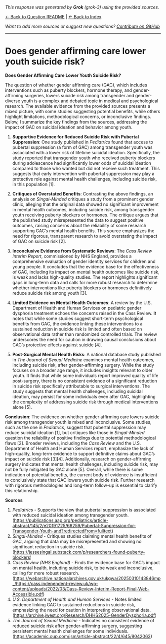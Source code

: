 <!-- 
Generated by: grok
Model: grok-3
Prompt type: sources
Generated at: 2025-06-10T20:21:00.679903
-->

*This response was generated by **Grok** (grok-3) using the provided sources.*

[← Back to Question README](README.md) | [← Back to Index](../README.md)

*Want to add more sources or suggest new questions? [Contribute on GitHub](https://github.com/justinwest/SuggestedSources)*

---

# Does gender affirming care lower youth suicide risk?

**Does Gender Affirming Care Lower Youth Suicide Risk?**

The question of whether gender affirming care (GAC), which includes interventions such as puberty blockers, hormone therapy, and gender-affirming surgeries, lowers suicide risk among transgender and gender-diverse youth is a complex and debated topic in medical and psychological research. The available evidence from the provided sources presents a mixed picture, with some studies suggesting potential benefits, while others highlight limitations, methodological concerns, or inconclusive findings. Below, I summarize the key findings from the sources, addressing the impact of GAC on suicidal ideation and behavior among youth.

1. **Supportive Evidence for Reduced Suicide Risk with Pubertal Suppression**: One study published in *Pediatrics* found that access to pubertal suppression (a form of GAC) among transgender youth was associated with a lower risk of lifetime suicidal ideation. Specifically, the study reported that transgender youth who received puberty blockers during adolescence had significantly lower odds of suicidal ideation compared to those who wanted but did not receive such treatment. This suggests that early intervention with pubertal suppression may play a protective role against mental health challenges, including suicide risk, in this population [1].

2. **Critiques of Overstated Benefits**: Contrasting the above findings, an analysis on *Singal-Minded* critiques a study from a prominent gender clinic, alleging that the original data showed no significant improvement in mental health outcomes, including suicide risk, among transgender youth receiving puberty blockers or hormones. The critique argues that the published study misrepresented the data to suggest positive outcomes, raising concerns about the reliability of some research supporting GAC’s mental health benefits. This source emphasizes the need for rigorous, transparent research to avoid overstating the impact of GAC on suicide risk [2].

3. **Inconclusive Evidence from Systematic Reviews**: The *Cass Review Interim Report*, commissioned by NHS England, provides a comprehensive evaluation of gender identity services for children and young people. It concludes that the evidence base for the effectiveness of GAC, including its impact on mental health outcomes like suicide risk, is weak and lacks high-quality studies. The report highlights significant gaps in long-term data and calls for more robust research to determine whether interventions like puberty blockers or hormones definitively reduce suicide risk among youth [3].

4. **Limited Evidence on Mental Health Outcomes**: A review by the U.S. Department of Health and Human Services on pediatric gender dysphoria treatment echoes the concerns raised in the Cass Review. It notes that while some studies suggest short-term psychological benefits from GAC, the evidence linking these interventions to a sustained reduction in suicide risk is limited and often based on observational data rather than randomized controlled trials. The review underscores the need for caution in drawing causal conclusions about GAC’s protective effects against suicide [4].

5. **Post-Surgical Mental Health Risks**: A national database study published in *The Journal of Sexual Medicine* examines mental health outcomes, including suicide risk, after gender-affirming surgery. While the study focuses on a broader age range, it includes insights relevant to older youth. It finds that while some individuals report improved quality of life post-surgery, there is no consistent evidence of a significant reduction in suicide risk specifically attributable to surgical interventions. The study suggests that mental health challenges, including suicidal ideation, may persist for some individuals even after GAC, highlighting the complexity of addressing suicide risk through medical interventions alone [5].

**Conclusion**: The evidence on whether gender affirming care lowers suicide risk among transgender youth is mixed and inconclusive. Some studies, such as the one in *Pediatrics*, suggest that pubertal suppression may reduce suicidal ideation [1], but critiques like those in *Singal-Minded* question the reliability of positive findings due to potential methodological flaws [2]. Broader reviews, including the *Cass Review* and the U.S. Department of Health and Human Services report, emphasize the lack of high-quality, long-term evidence to support definitive claims about GAC’s impact on suicide risk [3][4]. Additionally, research on gender-affirming surgery indicates that mental health challenges, including suicide risk, may not be fully mitigated by GAC alone [5]. Overall, while there is some indication of potential benefits, the current body of evidence is insufficient to conclusively state that GAC lowers youth suicide risk. Further research with rigorous methodologies and long-term follow-up is essential to clarify this relationship.

**Sources**  
1. *Pediatrics* - Supports the view that pubertal suppression is associated with reduced suicidal ideation among transgender youth. (https://publications.aap.org/pediatrics/article-abstract/145/2/e20191725/68259/Pubertal-Suppression-for-Transgender-Youth-and?redirectedFrom=fulltext)  
2. *Singal-Minded* - Critiques studies claiming mental health benefits of GAC, arguing that data may be misrepresented and showing no significant reduction in suicide risk. (https://jessesingal.substack.com/p/researchers-found-puberty-blockers)  
3. *Cass Review (NHS England)* - Finds the evidence base for GAC’s impact on mental health, including suicide risk, to be weak and inconclusive, calling for more robust research. (https://webarchive.nationalarchives.gov.uk/ukgwa/20250310143846mp_/https://cass.independent-review.uk/wp-content/uploads/2022/03/Cass-Review-Interim-Report-Final-Web-Accessible.pdf)  
4. *U.S. Department of Health and Human Services* - Notes limited evidence linking GAC to sustained reductions in suicide risk, emphasizing the need for caution in interpreting observational data. (https://archive.jwest.org/Research/DHHS2025-GenderDysphoria.pdf)  
5. *The Journal of Sexual Medicine* - Indicates no consistent evidence of reduced suicide risk after gender-affirming surgery, suggesting persistent mental health challenges for some individuals. (https://academic.oup.com/jsm/article-abstract/22/4/645/8042063)